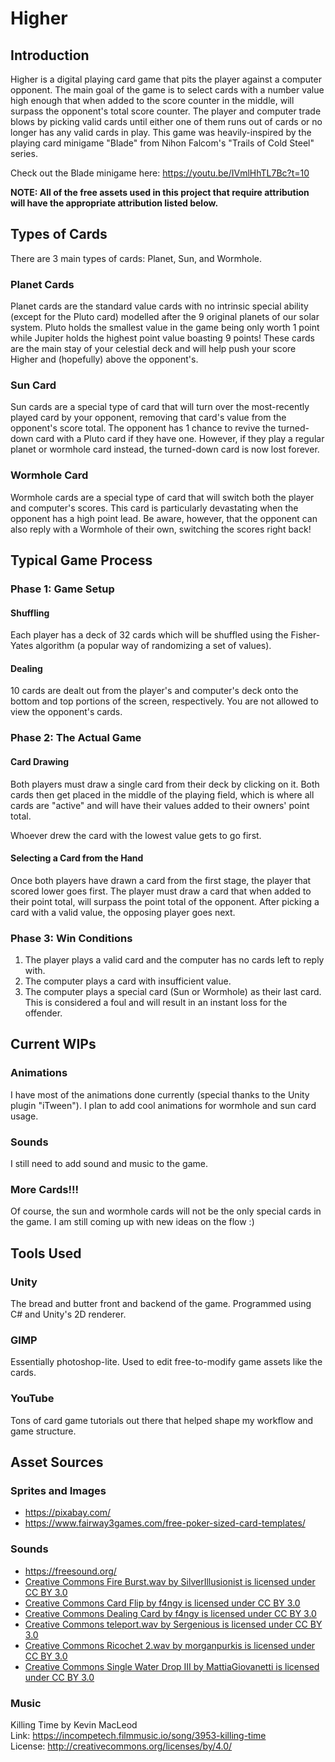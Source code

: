 # Higher

## Introduction
Higher is a digital playing card game that pits the player against a computer opponent. The main goal of the game is to select cards with a number value high enough that
when added to the score counter in the middle, will surpass the opponent's total score counter. The player and computer trade blows by picking valid cards until either one
of them runs out of cards or no longer has any valid cards in play. This game was heavily-inspired by the playing card minigame "Blade" from Nihon Falcom's "Trails of Cold Steel"
series.

Check out the Blade minigame here: https://youtu.be/IVmlHhTL7Bc?t=10

**NOTE: All of the free assets used in this project that require attribution will have the appropriate attribution listed below.**

## Types of Cards
There are 3 main types of cards: Planet, Sun, and Wormhole. 

### Planet Cards
Planet cards are the standard value cards with no intrinsic special ability (except for the Pluto card) modelled after the 9 original planets of our solar system.
Pluto holds the smallest value in the game being only worth 1 point while Jupiter holds the highest point value boasting 9 points! These cards are the main stay of your
celestial deck and will help push your score Higher and (hopefully) above the opponent's. 

### Sun Card
Sun cards are a special type of card that will turn over the most-recently played card by your opponent, removing that card's value from the opponent's score total. The
opponent has 1 chance to revive the turned-down card with a Pluto card if they have one. However, if they play a regular planet or wormhole card instead, the turned-down
card is now lost forever.

### Wormhole Card
Wormhole cards are a special type of card that will switch both the player and computer's scores. This card is particularly devastating when the opponent has a high point lead. 
Be aware, however, that the opponent can also reply with a Wormhole of their own, switching the scores right back!

## Typical Game Process

### Phase 1: Game Setup
#### Shuffling
Each player has a deck of 32 cards which will be shuffled using the Fisher-Yates algorithm (a popular way of randomizing a set of values).

#### Dealing
10 cards are dealt out from the player's and computer's deck onto the bottom and top portions of the screen, respectively. You are not allowed to view the opponent's cards.

### Phase 2: The Actual Game

#### Card Drawing
Both players must draw a single card from their deck by clicking on it. Both cards then get placed in the middle of the playing field, which is where all cards are "active" 
and will have their values added to their owners' point total.

Whoever drew the card with the lowest value gets to go first.

#### Selecting a Card from the Hand
Once both players have drawn a card from the first stage, the player that scored lower goes first. The player must draw a card that when added to their point total, will
surpass the point total of the opponent. After picking a card with a valid value, the opposing player goes next.

### Phase 3: Win Conditions

1. The player plays a valid card and the computer has no cards left to reply with.
2. The computer plays a card with insufficient value.
3. The computer plays a special card (Sun or Wormhole) as their last card. This is considered a foul and will result in an instant loss for the offender.

## Current WIPs

### Animations
I have most of the animations done currently (special thanks to the Unity plugin "iTween"). I plan to add cool animations for wormhole and sun card usage.

### Sounds
I still need to add sound and music to the game.

### More Cards!!!
Of course, the sun and wormhole cards will not be the only special cards in the game. I am still coming up with new ideas on the flow :)

## Tools Used

### Unity
The bread and butter front and backend of the game. Programmed using C# and Unity's 2D renderer. 

### GIMP
Essentially photoshop-lite. Used to edit free-to-modify game assets like the cards.

### YouTube
Tons of card game tutorials out there that helped shape my workflow and game structure.

## Asset Sources

### Sprites and Images
* https://pixabay.com/
* https://www.fairway3games.com/free-poker-sized-card-templates/

### Sounds
* https://freesound.org/
* [Creative Commons Fire Burst.wav by SilverIllusionist is licensed under CC BY 3.0](https://freesound.org/people/SilverIllusionist/sounds/472688/)
* [Creative Commons Card Flip by f4ngy is licensed under CC BY 3.0](https://freesound.org/people/f4ngy/sounds/240776/)
* [Creative Commons Dealing Card by f4ngy is licensed under CC BY 3.0](https://freesound.org/people/f4ngy/sounds/240777/)
* [Creative Commons teleport.wav by Sergenious is licensed under CC BY 3.0](https://freesound.org/people/Sergenious/sounds/55853/)
* [Creative Commons Ricochet 2.wav by morganpurkis is licensed under CC BY 3.0](https://freesound.org/people/morganpurkis/sounds/392975/)
* [Creative Commons Single Water Drop III by MattiaGiovanetti is licensed under CC BY 3.0](https://freesound.org/people/MattiaGiovanetti/sounds/479451/)



### Music
Killing Time by Kevin MacLeod<br/>
Link: https://incompetech.filmmusic.io/song/3953-killing-time<br/>
License: http://creativecommons.org/licenses/by/4.0/
